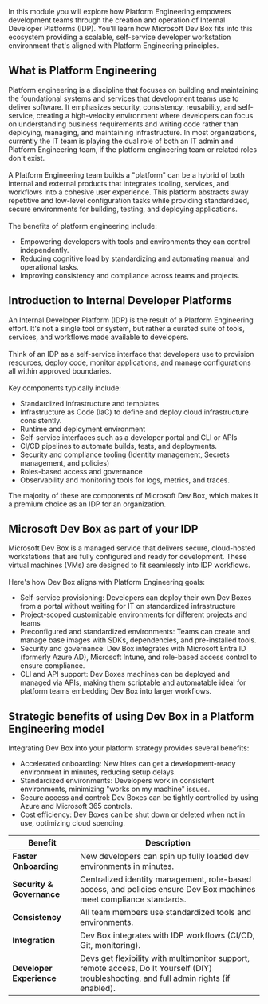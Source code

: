 
In this module you will explore how Platform Engineering empowers development teams through the creation and operation of Internal Developer Platforms (IDP). You'll learn how Microsoft Dev Box fits into this ecosystem providing a scalable, self-service developer workstation environment that's aligned with Platform Engineering principles.

## What is Platform Engineering

Platform engineering is a discipline that focuses on building and maintaining the foundational systems and services that development teams use to deliver software. It emphasizes security, consistency, reusability, and self-service, creating a high-velocity environment where developers can focus on understanding business requirements and writing code rather than deploying, managing, and maintaining infrastructure. In most organizations, currently the IT team is playing the dual role of both an IT admin and Platform Engineering team, if the platform engineering team or related roles don't exist.<br><br>A Platform Engineering team builds a "platform" can be a hybrid of both internal and external products that integrates tooling, services, and workflows into a cohesive user experience. This platform abstracts away repetitive and low-level configuration tasks while providing standardized, secure environments for building, testing, and deploying applications.<br><br>The benefits of platform engineering include:

- Empowering developers with tools and environments they can control independently.
- Reducing cognitive load by standardizing and automating manual and operational tasks.
- Improving consistency and compliance across teams and projects.

## Introduction to Internal Developer Platforms

An Internal Developer Platform (IDP) is the result of a Platform Engineering effort. It's not a single tool or system, but rather a curated suite of tools, services, and workflows made available to developers.<br><br>Think of an IDP as a self-service interface that developers use to provision resources, deploy code, monitor applications, and manage configurations all within approved boundaries.<br><br>Key components typically include:

- Standardized infrastructure and templates
- Infrastructure as Code (IaC) to define and deploy cloud infrastructure consistently.
- Runtime and deployment environment
- Self-service interfaces such as a developer portal and CLI or APIs
- CI/CD pipelines to automate builds, tests, and deployments.
- Security and compliance tooling (Identity management, Secrets management, and policies) 
- Roles-based access and governance 
- Observability and monitoring tools for logs, metrics, and traces.

The majority of these are components of Microsoft Dev Box, which makes it a premium choice as an IDP for an organization.

## Microsoft Dev Box as part of your IDP

Microsoft Dev Box is a managed service that delivers secure, cloud-hosted workstations that are fully configured and ready for development. These virtual machines (VMs) are designed to fit seamlessly into IDP workflows.<br><br>Here's how Dev Box aligns with Platform Engineering goals:

- Self-service provisioning: Developers can deploy their own Dev Boxes from a portal without waiting for IT on standardized infrastructure
- Project-scoped customizable environments for different projects and teams 
- Preconfigured and standardized environments: Teams can create and manage base images with SDKs, dependencies, and pre-installed tools.
- Security and governance: Dev Box integrates with Microsoft Entra ID (formerly Azure AD), Microsoft Intune, and role-based access control to ensure compliance.
- CLI and API support: Dev Boxes machines can be deployed and managed via APIs, making them scriptable and automatable ideal for platform teams embedding Dev Box into larger workflows.

## Strategic benefits of using Dev Box in a Platform Engineering model

Integrating Dev Box into your platform strategy provides several benefits:

- Accelerated onboarding: New hires can get a development-ready environment in minutes, reducing setup delays.
-  Standardized environments: Developers work in consistent environments, minimizing "works on my machine" issues.
- Secure access and control: Dev Boxes can be tightly controlled by using Azure and Microsoft 365 controls.
- Cost efficiency: Dev Boxes can be shut down or deleted when not in use, optimizing cloud spending.

| **Benefit** | **Description** |
|---|---|
| **Faster Onboarding** | New developers can spin up fully loaded dev environments in minutes. |
| **Security & Governance** | Centralized identity management, role-based access, and policies ensure Dev Box machines meet compliance standards. |
| **Consistency** | All team members use standardized tools and environments. |
| **Integration** | Dev Box integrates with IDP workflows (CI/CD, Git, monitoring). |
| **Developer Experience** | Devs get flexibility with multimonitor support, remote access, Do It Yourself (DIY) troubleshooting, and full admin rights (if enabled). |